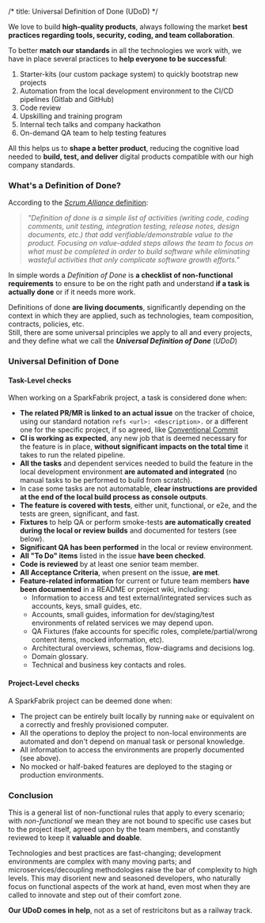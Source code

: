 /*
title: Universal Definition of Done (UDoD)
*/

We love to build **high-quality products**, always following the market **best practices regarding tools, security, coding, and team collaboration**.

To better **match our standards** in all the technologies we work with, we have in place several practices to **help everyone to be successful**:

1.  Starter-kits (our custom package system) to quickly bootstrap new projects
2.  Automation from the local development environment to the CI/CD pipelines (Gitlab and GitHub)
3.  Code review
4.  Upskilling and training program
5.  Internal tech talks and company hackathon
6.  On-demand QA team to help testing features

All this helps us to **shape a better product**, reducing the cognitive load needed to **build, test, and deliver** digital products compatible with our high company standards.

### What's a Definition of Done?

According to the [_Scrum Alliance_ definition]((https://resources.scrumalliance.org/Article/definition-dod)):

> _"Definition of done is a simple list of activities (writing code, coding comments, unit testing, integration testing, release notes, design documents, etc.) that add verifiable/demonstrable value to the product. Focusing on value-added steps allows the team to focus on what must be completed in order to build software while eliminating wasteful activities that only complicate software growth efforts."_

In simple words a _Definition of Done_ is **a checklist of non-functional requirements** to ensure to be on the right path and understand **if a task is actually done** or if it needs more work.

Definitions of done **are living documents**, significantly depending on the context in which they are applied, such as technologies, team composition, contracts, policies, etc.  
Still, there are some universal principles we apply to all and every projects, and they define what we call the _**Universal Definition of Done**_ (_UDoD_)

### Universal Definition of Done

#### Task-Level checks

When working on a SparkFabrik project, a task is considered done when:

- **The related PR/MR is linked to an actual issue** on the tracker of choice, using our standard notation `refs <url>: <description>.` or a different one for the specific project, if so agreed, like [Conventional Commit](https://www.conventionalcommits.org/en/v1.0.0/)
- **CI is working as expected**, any new job that is deemed necessary for the feature is in place, **without significant impacts on the total time** it takes to run the related pipeline.
- **All the tasks** and dependent services needed to build the feature in the local development environment **are automated and integrated** (no manual tasks to be performed to build from scratch).
- In case some tasks are not automatable, **clear instructions are provided at the end of the local build process as console outputs**.
- **The feature is covered with tests**, either unit, functional, or e2e, and the tests are green, significant, and fast.
- **Fixtures** to help QA or perform smoke-tests **are automatically created during the local or review builds** and documented for testers (see below).
- **Significant QA has been performed** in the local or review environment.
- **All "To Do" items** listed in the issue **have been checked**.
- **Code is reviewed** by at least one senior team member.
- **All Acceptance Criteria**, when present on the issue, **are met**.
- **Feature-related information** for current or future team members **have been documented** in a README or project wiki, including:
  - Information to access and test external/integrated services such as accounts, keys, small guides, etc.
  - Accounts, small guides, information for dev/staging/test environments of related services we may depend upon.
  - QA Fixtures (fake accounts for specific roles, complete/partial/wrong content items, mocked information, etc).
  - Architectural overviews, schemas, flow-diagrams and decisions log.
  - Domain glossary.
  - Technical and business key contacts and roles.

#### Project-Level checks

A SparkFabrik project can be deemed done when:

- The project can be entirely built locally by running `make` or equivalent on a correctly and freshly provisioned computer.
- All the operations to deploy the project to non-local environments are automated and don't depend on manual task or personal knowledge.
- All information to access the environments are properly documented (see above).
- No mocked or half-baked features are deployed to the staging or production environments.

### Conclusion

This is a general list of non-functional rules that apply to every scenario; with _non-functional_ we mean they are not bound to specific use cases but to the project itself, agreed upon by the team members, and constantly reviewed to keep it **valuable and doable**.

Technologies and best practices are fast-changing; development environments are complex with many moving parts; and microservices/decoupling methodologies raise the bar of complexity to high levels.
This may disorient new and seasoned developers, who naturally focus on functional aspects of the work at hand, even most when they are called to innovate and step out of their comfort zone.

**Our UDoD comes in help**, not as a set of restricitons but as a railway track.
